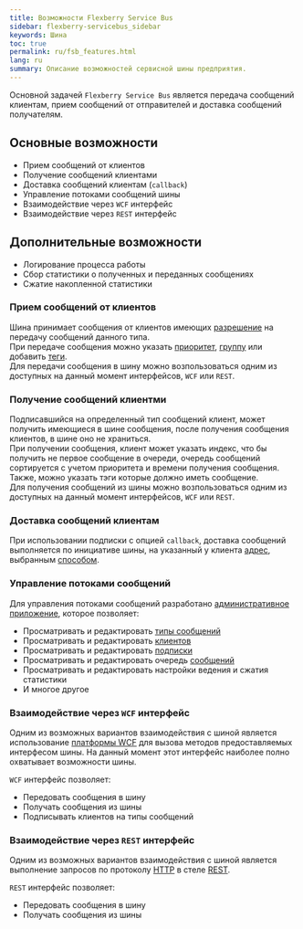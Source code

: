 ```yaml
---
title: Возможности Flexberry Service Bus
sidebar: flexberry-servicebus_sidebar
keywords: Шина
toc: true
permalink: ru/fsb_features.html
lang: ru
summary: Описание возможностей сервисной шины предприятия.
---
```


Основной задачей `Flexberry Service Bus` является передача сообщений клиентам, прием сообщений от отправителей и доставка сообщений получателям.

## Основные возможности

* Прием сообщений от клиентов
* Получение сообщений клиентами
* Доставка сообщений клиентам (`callback`)
* Управление потоками сообщений шины
* Взаимодействие через `WCF` интерфейс
* Взаимодействие через `REST` интерфейс

## Дополнительные возможности

* Логирование процесса работы
* Сбор статистики о полученных и переданных сообщениях
* Сжатие накопленной статистики

### Прием сообщений от клиентов

Шина принимает сообщения от клиентов имеющих [разрешение](fsb_thesaurus.html) на передачу сообщений данного типа.[](<br>)  
При передаче сообщения можно указать [приоритет](fsb_thesaurus.html), [группу](fsb_thesaurus.html) или добавить [теги](fsb_thesaurus.html).[](<br>)  
Для передачи сообщения в шину можно возпользоваться одним из доступных на данный момент интерфейсов, `WCF` или `REST`.

### Получение сообщений клиентми

Подписавшийся на определенный тип сообщений клиент, может получить имеющиеся в шине сообщения, после получения сообщения клиентов, в шине оно не храниться.[](<br>)  
При получении сообщения, клиент может указать индекс, что бы получить не первое сообщение в очереди, очередь сообщений сортируется с учетом приоритета и времени получения сообщения. Также, можно указать тэги которые должно иметь сообщение.[](<br>)  
Для получения сообщений из шины можно возпользоваться одним из доступных на данный момент интерфейсов, `WCF` или `REST`.

### Доставка сообщений клиентам

При использовании подписки с опцией `callback`, доставка сообщений выполняется по инициативе шины, на указанный у клиента [адрес](fsb_thesaurus.html), выбранным [способом](fsb_thesaurus.html).

### Управление потоками сообщений

Для управления потоками сообщений разработано [административное приложение](fsb_editor.html), которое позволяет:

* Просматривать и редактировать [типы сообщений](fsb_thesaurus.html)
* Просматривать и редактировать [клиентов](fsb_thesaurus.html)
* Просматривать и редактировать [подписки](fsb_thesaurus.html)
* Просматривать и редактировать очередь [сообщений](fsb_thesaurus.html)
* Просматривать и редактировать настройки ведения и сжатия статистики
* И многое другое

### Взаимодействие через `WCF` интерфейс

Одним из возможных вариантов взаимодействия с шиной является использование [платформы WCF](https://docs.microsoft.com/ru-ru/dotnet/framework/wcf/whats-wcf) для вызова методов предоставляемых интерфесом шины. На данный момент этот интерфейс наиболее полно охватывает возможности шины.

`WCF` интерфейс позволяет:

* Передовать сообщения в шину
* Получать сообщения из шины
* Подписывать клиентов на типы сообщений

### Взаимодействие через `REST` интерфейс

Одним из возможных вариантов взаимодействия с шиной является выполнение запросов по протоколу [HTTP](https://ru.wikipedia.org/wiki/HTTP) в стеле [REST](https://ru.wikipedia.org/wiki/REST).

`REST` интерфейс позволяет:

* Передовать сообщения в шину
* Получать сообщения из шины
